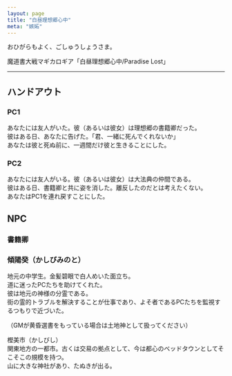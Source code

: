 ```yaml
---
layout: page
title: "白昼理想郷心中"
meta: "嫉妬"
---
```


おひがらもよく、ごしゅうしょうさま。

魔道書大戦マギカロギア「白昼理想郷心中/Paradise Lost」


---

## ハンドアウト
### PC1
あなたには友人がいた。彼（あるいは彼女）は理想郷の書籍卿だった。  
彼はある日、あなたに告げた。「君、一緒に死んでくれないか」  
あなたは彼と死ぬ前に、一週間だけ彼と生きることにした。

### PC2
あなたには友人がいる。彼（あるいは彼女）は大法典の仲間である。  
彼はある日、書籍卿と共に姿を消した。離反したのだとは考えたくない。  
あなたはPC1を連れ戻すことにした。

## NPC

### 書籍卿

### 傾陽癸（かしびみのと）
地元の中学生。金髪碧眼で白人めいた面立ち。  
道に迷ったPCたちを助けてくれた。  
彼は地元の神様の分霊である。  
街の霊的トラブルを解決することが仕事であり、よそ者であるPCたちを監視するつもりで近づいた。

（GMが黄昏選書をもっている場合は土地神として扱ってください）


樫美市（かしびし）  
関東地方の一都市。古くは交易の拠点として、今は都心のベッドタウンとしてそこそこの規模を持つ。  
山に大きな神社があり、たぬきが出る。
